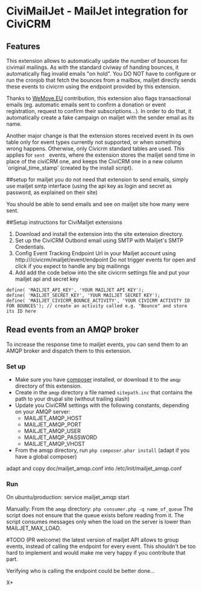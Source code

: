 CiviMailJet - MailJet integration for CiviCRM 
===============================

## Features
This extension allows to automatically update the number of bounces for civimail mailings. As with the standard civiway of handing bounces, it automatically flag invalid emails "on hold". You DO NOT have to configure or run the cronjob that fetch the bounces from a mailbox, mailjet directly sends these events to civicrm using the endpoint provided by this extension.

Thanks to [WeMove.EU](https://www.wemove.eu) contribution, this extension also flags transactional emails (eg. automatic emails sent to confirm a donation or event registration, request to confirm their subscriptions...). In order to do that, it automatically create a fake campaign on mailjet with the sender email as its name.

Another major change is that the extension stores received event in its own table only for event types currently not supported, or when something wrong happens. Otherwise, only Civicrm standard tables are used. This applies for `sent ` events, where the extension stores the mailjet send time in place of the civiCRM one, and keeps the CiviCRM one in a new column `original_time_stamp' (created by the install script).

##setup for mailjet
you do not need that extension to send emails, simply use mailjet smtp interface (using the api key as login and secret as password, as explained on their site)

You should be able to send emails and see on mailjet site how many were sent.

##Setup instructions for CiviMailjet extensions

1. Download and install the extension into the site extension directory.
2. Set up the CiviCRM Outbond email using SMTP  with  Mailjet's SMTP Credentials.
3. Config Event Tracking Endpoint Url in your Mailjet account using http://<yoursite>/civicrm/mailjet/event/endpoint
Do not trigger events for open and click if you expect to handle any big mailinngs
4. Add add the code below into the site civicrm settings file and put your mailjet api and secret key

```
define( 'MAILJET_API_KEY', 'YOUR MAILJET API KEY');
define( 'MAILJET_SECRET_KEY', 'YOUR MAILJET SECRET KEY');
define( 'MAILJET_CIVICRM_BOUNCE_ACTIVITY', 'YOUR CIVICRM ACTIVITY ID FOR BOUNCES'); // create an activity called e.g. "Bounce" and store its ID here
```

## Read events from an AMQP broker
To increase the response time to mailjet events, you can send them to an AMQP broker and dispatch them to this extension.

### Set up

 - Make sure you have [composer](https://getcomposer.org/) installed, or download it to the `amqp` directory of this extension.
 - Create in the `amqp` directory a file named `sitepath.inc` that contains the path to your drupal site (without trailing slash)
 - Update you CiviCRM settings with the following constants, depending on your AMQP server:
   + MAILJET_AMQP_HOST
   + MAILJET_AMQP_PORT
   + MAILJET_AMQP_USER
   + MAILJET_AMQP_PASSWORD
   + MAILJET_AMQP_VHOST
 - From the amqp directory, run `php composer.phar install` (adapt if you have a global composer)

adapt and copy doc/mailjet_amqp.conf into /etc/init/mailjet_amqp.conf

### Run
On ubuntu/production:
service mailjet_amqp start

Manually:
From the `amqp` directory: `php consumer.php -q name_of_queue`
The script does not ensure that the queue exists before reading from it.
The script consumes messages only when the load on the server is lower than MAILJET_MAX_LOAD.

#TODO (PR welcome)
the latest version of mailjet API allows to group events, instead of calling the endpoint for every event. This shouldn't be too hard to implement and would make me very happy if you contribute that part.

Verifying who is calling the endpoint could be better done...

X+
